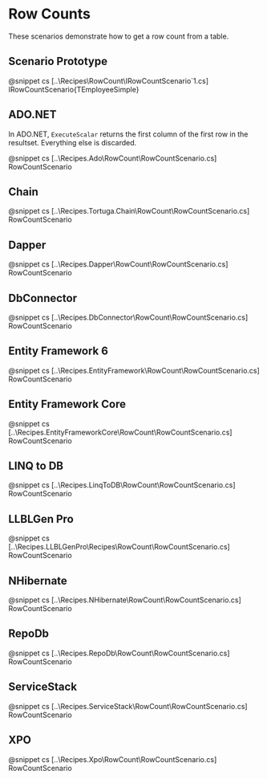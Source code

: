 ﻿# Row Counts

These scenarios demonstrate how to get a row count from a table. 

## Scenario Prototype

@snippet cs [..\Recipes\RowCount\IRowCountScenario`1.cs] IRowCountScenario{TEmployeeSimple}

## ADO.NET

In ADO.NET, `ExecuteScalar` returns the first column of the first row in the resultset. Everything else is discarded.

@snippet cs [..\Recipes.Ado\RowCount\RowCountScenario.cs] RowCountScenario

## Chain

@snippet cs [..\Recipes.Tortuga.Chain\RowCount\RowCountScenario.cs] RowCountScenario

## Dapper

@snippet cs [..\Recipes.Dapper\RowCount\RowCountScenario.cs] RowCountScenario

## DbConnector

@snippet cs [..\Recipes.DbConnector\RowCount\RowCountScenario.cs] RowCountScenario

## Entity Framework 6

@snippet cs [..\Recipes.EntityFramework\RowCount\RowCountScenario.cs] RowCountScenario

## Entity Framework Core

@snippet cs [..\Recipes.EntityFrameworkCore\RowCount\RowCountScenario.cs] RowCountScenario

## LINQ to DB

@snippet cs [..\Recipes.LinqToDB\RowCount\RowCountScenario.cs] RowCountScenario

## LLBLGen Pro 

@snippet cs [..\Recipes.LLBLGenPro\Recipes\RowCount\RowCountScenario.cs] RowCountScenario

## NHibernate

@snippet cs [..\Recipes.NHibernate\RowCount\RowCountScenario.cs] RowCountScenario

## RepoDb

@snippet cs [..\Recipes.RepoDb\RowCount\RowCountScenario.cs] RowCountScenario

## ServiceStack

@snippet cs [..\Recipes.ServiceStack\RowCount\RowCountScenario.cs] RowCountScenario

## XPO

@snippet cs [..\Recipes.Xpo\RowCount\RowCountScenario.cs] RowCountScenario
